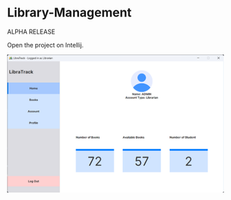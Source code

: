 # Library-Management

ALPHA RELEASE

Open the project on Intellij.

![image](/src/images/description.png)